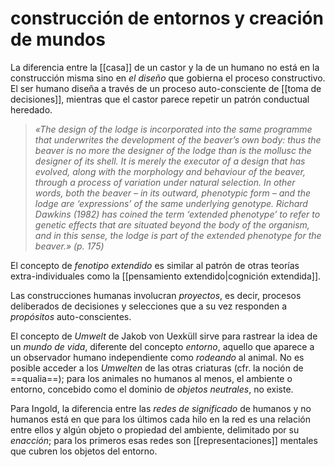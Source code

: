 # construcción de entornos y creación de mundos
La diferencia entre la [[casa]] de un castor y la de un humano no está en la construcción misma sino en *el diseño* que gobierna el proceso constructivo. El ser humano diseña a través de un proceso auto-consciente de [[toma de decisiones]], mientras que el castor parece repetir un patrón conductual heredado. 

>*«The design of the lodge is incorporated into the same programme that underwrites the development of the beaver’s own body: thus the beaver is no more the designer of the lodge than is the mollusc the designer of its shell. It is merely the executor of a design that has evolved, along with the morphology and behaviour of the beaver, through a process of variation under natural selection. In other words, both the beaver – in its outward, phenotypic form – and the lodge are ‘expressions’ of the same underlying genotype. Richard Dawkins (1982) has coined the term ‘extended phenotype’ to refer to genetic effects that are situated beyond the body of the organism, and in this sense, the lodge is part of the extended phenotype for the beaver.» (p. 175)*

El concepto de *fenotipo extendido* es similar al patrón de otras teorías extra-individuales como la [[pensamiento extendido|cognición extendida]].

Las construcciones humanas involucran *proyectos*, es decir, procesos deliberados de decisiones y selecciones que a su vez responden a *propósitos* auto-conscientes.

El concepto de *Umwelt* de Jakob von Uexküll sirve para rastrear la idea de un *mundo de vida*, diferente del concepto *entorno*, aquello que aparece a un observador humano independiente como *rodeando* al animal. No es posible acceder a los *Umwelten* de las otras criaturas (cfr. la noción de ==qualia==); para los animales no humanos al menos, el ambiente o entorno, concebido como el dominio de *objetos neutrales*, no existe.

Para Ingold, la diferencia entre las *redes de significado* de humanos y no humanos está en que para los últimos cada hilo en la red es una relación entre ellos y algún objeto o propiedad del ambiente, delimitado por su *enacción*; para los primeros esas redes son [[representaciones]] mentales que cubren los objetos del entorno.